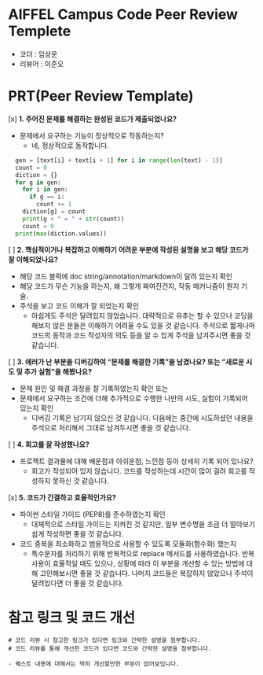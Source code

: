 # AIFFEL Campus Code Peer Review Templete
- 코더 : 임상운
- 리뷰어 : 이준오


# PRT(Peer Review Template)
[x]  **1. 주어진 문제를 해결하는 완성된 코드가 제출되었나요?**
- 문제에서 요구하는 기능이 정상적으로 작동하는지?
    - 네, 정상적으로 동작합니다.  

```python
  gen = [text[i] + text[i + 1] for i in range(len(text) - 1)]
  count = 0
  diction = {}
  for g in gen:
    for i in gen:
      if g == i:
        count += 1
    diction[g] = count
    print(g + " = " + str(count))
    count = 0
  print(max(diction.values))
```
    
[ ]  **2. 핵심적이거나 복잡하고 이해하기 어려운 부분에 작성된 설명을 보고 해당 코드가 잘 이해되었나요?**
- 해당 코드 블럭에 doc string/annotation/markdown이 달려 있는지 확인
- 해당 코드가 무슨 기능을 하는지, 왜 그렇게 짜여진건지, 작동 메커니즘이 뭔지 기술.
- 주석을 보고 코드 이해가 잘 되었는지 확인
    - 아쉽게도 주석은 달려있지 않았습니다. 대략적으로 유추는 할 수 있으나 코딩을 해보지 않은 분들은 이해하기 어려울 수도 있을 것 같습니다. 주석으로 짧게나마 코드의 동작과 코드 작성자의 의도 등을 알 수 있게 주석을 남겨주시면 좋을 것 같습니다.

        
[ ]  **3. 에러가 난 부분을 디버깅하여 “문제를 해결한 기록”을 남겼나요? 또는 “새로운 시도 및 추가 실험”을 해봤나요?**
- 문제 원인 및 해결 과정을 잘 기록하였는지 확인 또는
- 문제에서 요구하는 조건에 더해 추가적으로 수행한 나만의 시도, 
실험이 기록되어 있는지 확인
    - 디버깅 기록은 남기지 않으신 것 같습니다. 다음에는 중간에 시도하셨던 내용을 주석으로 처리해서  그대로 남겨두시면 좋을 것 같습니다.
        
[ ]  **4. 회고를 잘 작성했나요?**
- 프로젝트 결과물에 대해 배운점과 아쉬운점, 느낀점 등이 상세히 기록 되어 있나요?
    - 회고가 작성되어 있지 않습니다. 코드를 작성하는데 시간이 많이 걸려 회고를 작성하지 못하신 것 같습니다.
        
[x]  **5. 코드가 간결하고 효율적인가요?**
- 파이썬 스타일 가이드 (PEP8)를 준수하였는지 확인  
    - 대체적으로 스타일 가이드는 지켜진 것 같지만, 일부 변수명을 조금 더 알아보기 쉽게 작성하면 좋을 것 같습니다.
- 코드 중복을 최소화하고 범용적으로 사용할 수 있도록 모듈화(함수화) 했는지
    - 특수문자를 처리하기 위해 반복적으로 replace 메서드를 사용하였습니다. 반복 사용이 효율적일 때도 있으나, 상황에 따라 이 부분을 개선할 수 있는 방법에 대해 고민해보시면 좋을 것 같습니다. 나머지 코드들은 복잡하지  않았으나 주석이 달려있다면 더 좋을 것 같습니다.


# 참고 링크 및 코드 개선
```
# 코드 리뷰 시 참고한 링크가 있다면 링크와 간략한 설명을 첨부합니다.
# 코드 리뷰를 통해 개선한 코드가 있다면 코드와 간략한 설명을 첨부합니다.

- 퀘스트 내용에 대해서는 딱히 개선할만한 부분이 없어보입니다.
```

